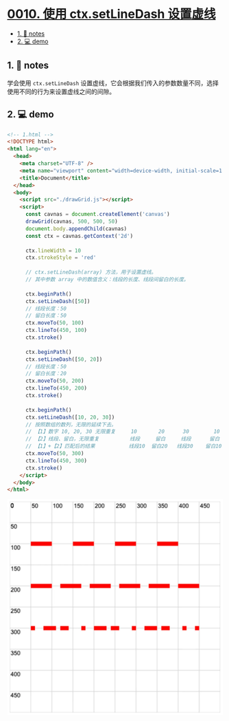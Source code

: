 # [0010. 使用 ctx.setLineDash 设置虚线](https://github.com/Tdahuyou/canvas/tree/main/0010.%20%E4%BD%BF%E7%94%A8%20ctx.setLineDash%20%E8%AE%BE%E7%BD%AE%E8%99%9A%E7%BA%BF)

<!-- region:toc -->
- [1. 📒 notes](#1--notes)
- [2. 💻 demo](#2--demo)
<!-- endregion:toc -->

## 1. 📒 notes

学会使用 `ctx.setLineDash` 设置虚线，它会根据我们传入的参数数量不同，选择使用不同的行为来设置虚线之间的间隙。

## 2. 💻 demo

```html
<!-- 1.html -->
<!DOCTYPE html>
<html lang="en">
  <head>
    <meta charset="UTF-8" />
    <meta name="viewport" content="width=device-width, initial-scale=1.0" />
    <title>Document</title>
  </head>
  <body>
    <script src="./drawGrid.js"></script>
    <script>
      const cavnas = document.createElement('canvas')
      drawGrid(cavnas, 500, 500, 50)
      document.body.appendChild(cavnas)
      const ctx = cavnas.getContext('2d')

      ctx.lineWidth = 10
      ctx.strokeStyle = 'red'

      // ctx.setLineDash(array) 方法，用于设置虚线。
      // 其中参数 array 中的数值含义：线段的长度、线段间留白的长度。

      ctx.beginPath()
      ctx.setLineDash([50])
      // 线段长度：50
      // 留白长度：50
      ctx.moveTo(50, 100)
      ctx.lineTo(450, 100)
      ctx.stroke()

      ctx.beginPath()
      ctx.setLineDash([50, 20])
      // 线段长度：50
      // 留白长度：20
      ctx.moveTo(50, 200)
      ctx.lineTo(450, 200)
      ctx.stroke()

      ctx.beginPath()
      ctx.setLineDash([10, 20, 30])
      // 按照数组的数列，无限的延续下去。
      // 【1】数字 10, 20, 30 无限重复     10       20      30        10       20       30        10       20  ...
      // 【2】线段、留白，无限重复          线段     留白     线段      留白      线段      留白      线段      留白  ...
      // 【1】+【2】匹配后的结果           线段10  留白20   线段30    留白10    线段20    留白30    线段10    留白20 ...
      ctx.moveTo(50, 300)
      ctx.lineTo(450, 300)
      ctx.stroke()
    </script>
  </body>
</html>
```

![](md-imgs/2024-10-03-23-08-48.png)
